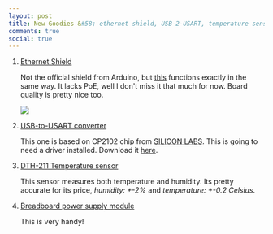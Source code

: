 ```yaml
---
layout: post
title: New Goodies &#58; ethernet shield, USB-2-USART, temperature sensor, breadboard power supply
comments: true
social: true
---
```

1.	[Ethernet Shield](arduino.in.th/product/5/ethernet-wiznet-5100micro-sd-card-shield)

	Not the official shield from Arduino, but [this](http://www.arduino.in.th/product/5/ethernet-wiznet-5100micro-sd-card-shield) functions exactly in the same way. It lacks PoE, well I don't miss it that much for now. Board quality is pretty nice too.

	<img src="{{ site.url }}/img/posts/ethernetshield.jpg">

2. [USB-to-USART converter](http://www.arduino.in.th/product/54/usb-to-uart-cp2102)

	This one is based on CP2102 chip from [SILICON LABS](http://www.silabs.com/). This is going to need a driver installed. Download it [here](http://www.silabs.com/products/mcu/Pages/USBtoUARTBridgeVCPDrivers.aspx).

3.	[DTH-211 Temperature sensor](http://www.arduino.in.th/product/100/dht22-am2302-high-accuracy-digital-temperature-and-humidity-sensor)

	This sensor measures both temperature and humidity. Its pretty accurate for its price, _humidity: +-2%_ and _temperature: +-0.2 Celsius_.

4.	[Breadboard power supply module](http://www.arduino.in.th/product/31/breadboard-power-supply-module)

	This is very handy!
